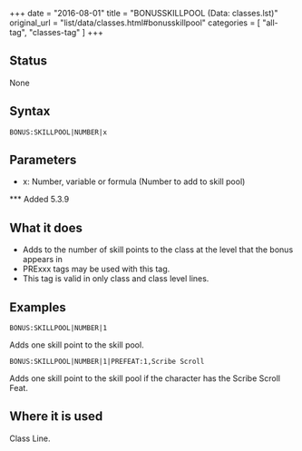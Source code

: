 +++
date = "2016-08-01"
title = "BONUSSKILLPOOL (Data: classes.lst)"
original_url = "list/data/classes.html#bonusskillpool"
categories = [ "all-tag", "classes-tag" ]
+++

## Status

None

## Syntax

`BONUS:SKILLPOOL|NUMBER|x`

## Parameters

-   x: Number, variable or formula (Number to add to
    skill pool)



<span id="bonusskillpool"></span> \*\*\* Added 5.3.9

What it does
------------

-   Adds to the number of skill points to the class at the level that
    the bonus appears in
-   PRExxx tags may be used with this tag.
-   This tag is valid in only class and class level lines.

Examples
--------

`BONUS:SKILLPOOL|NUMBER|1`

Adds one skill point to the skill pool.

`BONUS:SKILLPOOL|NUMBER|1|PREFEAT:1,Scribe Scroll`

Adds one skill point to the skill pool if the character has the Scribe
Scroll Feat.

Where it is used
----------------

Class Line.


